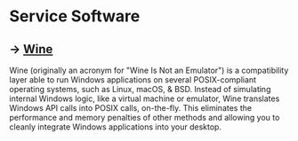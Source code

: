 # Service Software

## → [Wine](software/wine.md)
Wine (originally an acronym for "Wine Is Not an Emulator") is a compatibility layer
able to run Windows applications on several POSIX-compliant operating systems,
such as Linux, macOS, & BSD. Instead of simulating internal Windows logic,
like a virtual machine or emulator, Wine translates Windows API calls into POSIX calls, on-the-fly.
This eliminates the performance and memory penalties of other methods
and allowing you to cleanly integrate Windows applications into your desktop.

